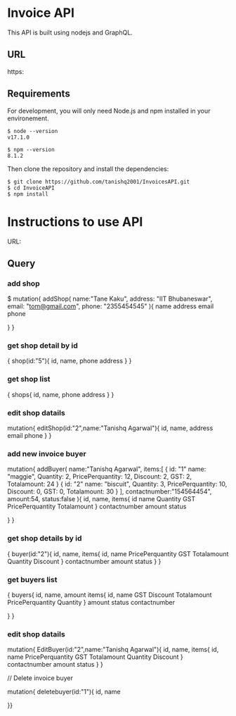# Invoice API

This API is built using nodejs and GraphQL.

## URL

https:

## Requirements

For development, you will only need Node.js and npm installed in your environement.

```
$ node --version
v17.1.0

$ npm --version
8.1.2
```

Then clone the repository and install the dependencies:

```
$ git clone https://github.com/tanishq2001/InvoicesAPI.git
$ cd InvoiceAPI
$ npm install
```

# Instructions to use API

URL: 

## Query
### add shop

$ mutation{
  addShop(
    name:"Tane Kaku",
    address: "IIT Bhubaneswar",
    email: "tom@gmail.com",
    phone: "2355454545"
  ){
    name
    address
    email
    phone
    
  }
}



### get shop detail by id

{
  shop(id:"5"){
    id,
    name,
		phone
    address
  }
}

### get shop list

{
  shops{
    id,
    name,
    phone
    address
  }
}


### edit shop datails

 mutation{
  	editShop(id:"2",name:"Tanishq Agarwal"){
      id,
      name,
      address
      email
      phone
    }
  }





### add new invoice buyer

mutation{
  addBuyer(
    name:"Tanishq Agarwal",
    items:[
      {
        id: "1"
        name: "maggie",
      	Quantity: 2,
        PricePerquantity: 12,
        Discount: 2,
        GST: 2,
        Totalamount: 24
      }
      {
        id: "2"
        name: "biscuit",
      	Quantity: 3,
        PricePerquantity: 10,
        Discount: 0,
        GST: 0,
        Totalamount: 30
      }
    ],
    contactnumber:"154564454",
    amount:54,
    status:false
  ){
    id,
    name,
    items{
      id
      name
      Quantity
      GST
      PricePerquantity
      Totalamount
    }
    contactnumber
    amount
    status
    
  }
}



### get shop details by id
  {
    buyer(id:"2"){
      id,
      name,
      items{
        id,
        name
        PricePerquantity
        GST
        Totalamount
        Quantity
        Discount
      }
      contactnumber
      amount
      status
    }
  }



### get buyers list

{
  buyers{
    id,
    name,
    amount
    items{
	 id,
      name
      GST
      Discount
      Totalamount
      PricePerquantity
      Quantity
    }
    amount
    status
    contactnumber
    
  }
}


### edit shop datails
  mutation{
  	EditBuyer(id:"2",name:"Tanishq Agarwal"){
      id,
      name,
      items{
        id,
        name
        PricePerquantity
        GST
        Totalamount
        Quantity
        Discount
      }
      contactnumber
      amount
      status
    }
  }

// Delete invoice buyer

mutation{
 deletebuyer(id:"1"){
  id,
  name
  
}}
